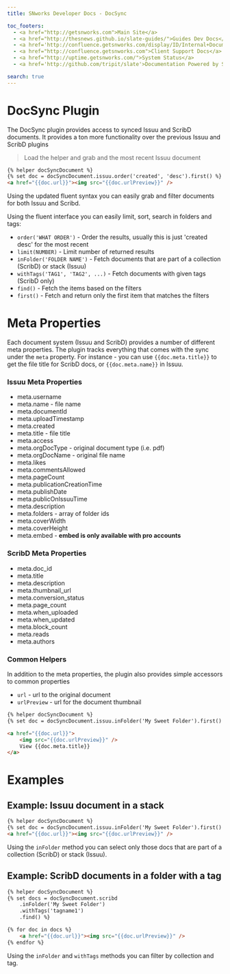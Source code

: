```yaml
---
title: SNworks Developer Docs - DocSync

toc_footers:
  - <a href="http://getsnworks.com">Main Site</a>
  - <a href="http://thesnews.github.io/slate-guides/">Guides Dev Docs</a>
  - <a href='http://confluence.getsnworks.com/display/ID/Internal+Documentation+Home'>SNworks Internal Docs</a>
  - <a href="http://confluence.getsnworks.com">Client Support Docs</a>
  - <a href="http://uptime.getsnworks.com/">System Status</a>
  - <a href='http://github.com/tripit/slate'>Documentation Powered by Slate</a>

search: true
---
```


# DocSync Plugin

The DocSync plugin provides access to synced Issuu and ScribD documents. It provides a ton more functionality over the previous Issuu and ScribD plugins

> Load the helper and grab and the most recent Issuu document

```html
{% helper docSyncDocument %}
{% set doc = docSyncDocument.issuu.order('created', 'desc').first() %}
<a href="{{doc.url}}"><img src="{{doc.urlPreview}}" />
```

Using the updated fluent syntax you can easily grab and filter documents for both Issuu and Scribd.

Using the fluent interface you can easily limit, sort, search in folders and tags:

 * `order('WHAT ORDER')` - Order the results, usually this is just 'created desc' for the most recent
 * `limit(NUMBER)` - Limit number of returned results
 * `inFolder('FOLDER NAME')` - Fetch documents that are part of a collection (ScribD) or stack (Issuu)
 * `withTags('TAG1', 'TAG2', ...)` - Fetch documents with given tags (ScribD only)
 * `find()` - Fetch the items based on the filters
 * `first()` - Fetch and return only the first item that matches the filters

# Meta Properties

Each document system (Issuu and ScribD) provides a number of different meta properties. The plugin tracks everything that comes with the sync under the `meta` property. For instance - you can use `{{doc.meta.title}}` to get the file title for ScribD docs, or `{{doc.meta.name}}` in Issuu.

### Issuu Meta Properties

 * meta.username
 * meta.name - file name
 * meta.documentId
 * meta.uploadTimestamp
 * meta.created
 * meta.title - file title
 * meta.access
 * meta.orgDocType - original document type (i.e. pdf)
 * meta.orgDocName - original file name
 * meta.likes
 * meta.commentsAllowed
 * meta.pageCount
 * meta.publicationCreationTime
 * meta.publishDate
 * meta.publicOnIssuuTime
 * meta.description
 * meta.folders - array of folder ids
 * meta.coverWidth
 * meta.coverHeight
 * meta.embed - **embed is only available with pro accounts**

### ScribD Meta Properties

 * meta.doc_id
 * meta.title
 * meta.description
 * meta.thumbnail_url
 * meta.conversion_status
 * meta.page_count
 * meta.when_uploaded
 * meta.when_updated
 * meta.block_count
 * meta.reads
 * meta.authors


### Common Helpers

In addition to the meta properties, the plugin also provides simple accessors to common properties

 * `url` - url to the original document
 * `urlPreview` - url for the document thumbnail

```html
{% helper docSyncDocument %}
{% set doc = docSyncDocument.issuu.inFolder('My Sweet Folder').first() %}

<a href="{{doc.url}}">
    <img src="{{doc.urlPreview}}" />
    View {{doc.meta.title}}
</a>
```

# Examples

## Example: Issuu document in a stack

```html
{% helper docSyncDocument %}
{% set doc = docSyncDocument.issuu.inFolder('My Sweet Folder').first() %}
<a href="{{doc.url}}"><img src="{{doc.urlPreview}}" />
```

Using the `inFolder` method you can select only those docs that are part of a collection (ScribD) or stack (Issuu).

## Example: ScribD documents in a folder with a tag

```html
{% helper docSyncDocument %}
{% set docs = docSyncDocument.scribd
    .inFolder('My Sweet Folder')
    .withTags('tagname1')
    .find() %}

{% for doc in docs %}
    <a href="{{doc.url}}"><img src="{{doc.urlPreview}}" />
{% endfor %}
```

Using the `inFolder` and `withTags` methods you can filter by collection and tag.

